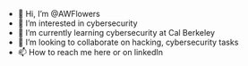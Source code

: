 - 👋 Hi, I’m @AWFlowers
- 👀 I’m interested in cybersecurity
- 🌱 I’m currently learning cybersecurity at Cal Berkeley
- 💞️ I’m looking to collaborate on hacking, cybersecurity tasks
- 📫 How to reach me here or on linkedIn

<!---
AWFlowers/AWFlowers is a ✨ special ✨ repository because its `README.md` (this file) appears on your GitHub profile.
You can click the Preview link to take a look at your changes.
--->
